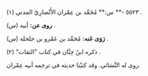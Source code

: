 ٥٥٢٣ -** س:** مُحَمَّد بن عِمْران الأَنْصارِيّ المدني (١) .

**روى عن:** أبيه (س) .

**رَوَى عَنه:** مُحَمَّد بن عَمْرو بن حلحلة (س) .

ذكره ابنُ حِبَّان في كتاب "الثقات" (٢) .

روى له النَّسَائي. وقد كتبْنا حديثه في ترجمه أبيه عِمْران.